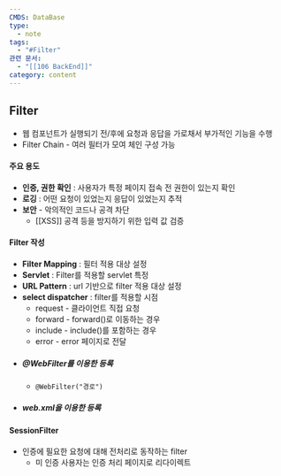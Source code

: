 ```yaml
---
CMDS: DataBase
type:
  - note
tags:
  - "#Filter"
관련 문서:
  - "[[106 BackEnd]]"
category: content
---
```

## Filter
- 웹 컴포넌트가 실행되기 전/후에 요청과 응답을 가로채서 부가적인 기능을 수행
- Filter Chain - 여러 필터가 모여 체인 구성 가능

#### 주요 용도
- **인증, 권한 확인** : 사용자가 특정 페이지 접속 전 권한이 있는지 확인
- **로깅** : 어떤 요청이 있었는지 응답이 있었는지 추적
- **보안** - 악의적인 코드나 공격 차단
	- [[XSS]] 공격 등을 방지하기 위한 입력 값 검증

#### Filter 작성
- **Filter Mapping** : 필터 적용 대상 설정
- **Servlet** : Filter를 적용할 servlet 특정
- **URL Pattern** : url 기반으로 filter 적용 대상 설정
- **select dispatcher** : filter를 적용할 시점
	- request - 클라이언트 직접 요청
	- forward - forward()로 이동하는 경우
	- include - include()를 포함하는 경우
	- error - error 페이지로 전달
- ##### @WebFilter를 이용한 등록
	- `@WebFilter("경로")`
- ##### web.xml을 이용한 등록

#### SessionFilter
- 인증에 필요한 요청에 대해 전처리로 동작하는 filter
	- 미 인증 사용자는 인증 처리 페이지로 리다이렉트
